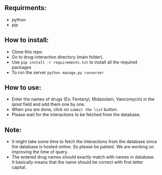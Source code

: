 ## Requirments:
- python
- pip

## How to install:
- Clone this repo
- Go to drug-interaction directory (main folder).
- Use `pip install -r requirements.txt` to install all the required packages
- To run the server `python manage.py runserver`

## How to use:
- Enter the names of drugs (Ex: Fentanyl, Midazolam, Vancomycin) in the ipnut field and add them one by one.
- When you are done, click on `submit the list` button.
- Please wait for the interactions to be fetched from the database.

## Note:
- It might take some time to fetch the interactions from the database since the database is hosted online. So please be patient. We are working on improving the time of query.
- The entered drug names should exactly match with names in database. It basically means that the name should be correct with first letter capital.